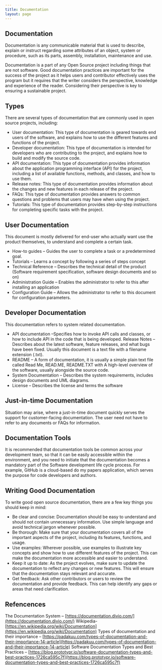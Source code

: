```yaml
---
title: Documentation
layout: page
--- 
```

## Documentation
Documentation is any communicable material that is used to describe, explain or instruct regarding some attributes of an object, system or procedure, such as its parts, assembly, installation, maintenance and use.

Documentation is a part of any Open Source project including things that are not software. Good documentation practices are important for the success of the project as it helps users and contributor effectively uses the program but it requires that the writer considers the perspective, knowledge and experience of the reader. Considering their perspective is key to ensuring a sustainable project.

## Types
There are several types of documentation that are commonly used in open source projects, including:

- User documentation: This type of documentation is geared towards end users of the software, and explains how to use the different features and functions of the project.
- Developer documentation: This type of documentation is intended for developers who are contributing to the project, and explains how to build and modify the source code.
- API documentation: This type of documentation provides information about the application programming interface (API) for the project, including a list of available functions, methods, and classes, and how to use them.
- Release notes: This type of documentation provides information about the changes and new features in each release of the project.
- FAQs: This type of documentation provides answers to common questions and problems that users may have when using the project.
- Tutorials: This type of documentation provides step-by-step instructions for completing specific tasks with the project.

## User Documentation
This document is mostly delivered for end-user who actually want use the product themselves, to understand and complete a certain task.

- How-to guides – Guides the user to complete a task or a predetermined goal.
- Tutorials – Learns a concept by following a series of steps concept
- Technical Reference – Describes the technical detail of the product (Software requirement specification, software design documents and so on)
- Administration Guide – Enables the administrator to refer to this after installing an application
- Configuration Guide – Allows the administrator to refer to this document for configuration parameters.

## Developer Documentation
This documentation refers to system related documentation.

- API documentation –Specifies how to invoke API calls and classes, or how to include API in the code that is being developed.
Release Notes – Describes about the latest software, feature releases, and what bugs have been fixed. Usually this document is a text file with a filename extension (.txt).
- README – A form of documentation, it is usually a simple plain text file called Read Me, READ.ME, README.TXT with A high-level overview of the software, usually alongside the source code.
- System Documentation – Describes the system requirements, includes design documents and UML diagrams.
- License – Describes the license and terms the software

## Just-in-time Documentation
Situation may arise, where a just-in-time document quickly serves the support for customer-facing documentation. The user need not have to refer to any documents or FAQs for information.

## Documentation Tools
It is recommended that documentation tools be common across your development team, so that it can be easily accessible within the environment, and you need to initiate that the documentation becomes a mandatory part of the Software development life cycle process. For example, GitHub is a cloud-based do my papers application, which serves the purpose for code developers and authors.

## Writing Good Documentation
To write good open source documentation, there are a few key things you should keep in mind:

- Be clear and concise: Documentation should be easy to understand and should not contain unnecessary information. Use simple language and avoid technical jargon whenever possible.
- Be thorough: Make sure that your documentation covers all of the important aspects of the project, including its features, functions, and usage.
- Use examples: Wherever possible, use examples to illustrate key concepts and show how to use different features of the project. This can make the documentation more accessible and easier to understand.
- Keep it up to date: As the project evolves, make sure to update the documentation to reflect any changes or new features. This will ensure that the documentation stays relevant and accurate.
- Get feedback: Ask other contributors or users to review the documentation and provide feedback. This can help identify any gaps or areas that need clarification.

## Refencences
The Documentation System – [https://documentation.divio.com/](https://documentation.divio.com/)
Wikipedia- [https://en.wikipedia.org/wiki/Documentation](https://en.wikipedia.org/wiki/Documentation)
Types of documentation and their importance – [https://padakuu.com/types-of-documentation-and-their-importance-14-article](https://padakuu.com/types-of-documentation-and-their-importance-14-article)
Software Documentation Types and Best Practices – [https://blog.prototypr.io/software-documentation-types-and-best-practices-1726ca595c7f](https://blog.prototypr.io/software-documentation-types-and-best-practices-1726ca595c7f)
